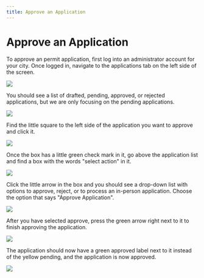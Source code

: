 ```yaml
---
title: Approve an Application
---
```

# Approve an Application

To approve an permit application, first log into an administrator account for your city. Once logged in, navigate to the applications tab on the left side of the screen.

![](/images/uploads/screen-shot-2019-11-05-at-1.05.07-pm.png)

You should see a list of drafted, pending, approved, or rejected applications, but we are only focusing on the pending applications. 

![](/images/uploads/screen-shot-2019-11-05-at-1.19.01-pm.png)

Find the little square to the left side of the application you want to approve and click it.

![](/images/uploads/screen-shot-2019-11-05-at-1.23.57-pm.png)

Once the box has a little green check mark in it, go above the application list and find a box with the words "select action" in it.

![](/images/uploads/screen-shot-2019-11-05-at-1.32.34-pm.png)

Click the little arrow in the box and you should see a drop-down list with options to approve, reject, or to process an in-person application. Choose the option that says "Approve Application".

![](/images/uploads/screen-shot-2019-11-05-at-1.38.48-pm.png)

After you have selected approve, press the green arrow right next to it to finish approving the application.

![](/images/uploads/screen-shot-2019-11-05-at-1.38.48-pm.png)

The application should now have a green approved label next to it instead of the yellow pending, and the application is now approved.

![](/images/uploads/screen-shot-2019-11-05-at-1.44.33-pm.png)
